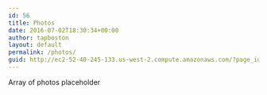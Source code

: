 ```yaml
---
id: 56
title: Photos
date: 2016-07-02T18:30:34+00:00
author: tapboston
layout: default
permalink: /photos/
guid: http://ec2-52-40-245-133.us-west-2.compute.amazonaws.com/?page_id=56
---
```


Array of photos placeholder